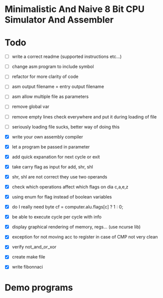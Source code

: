 # Minimalistic And Naive 8 Bit CPU Simulator And Assembler


# Todo

- [ ] write a correct readme (supported instructions etc...)    
- [ ] change asm program to include symbol
- [ ] refactor for more clarity of code 
- [ ] asm output filename = entry output filename 
- [ ] asm allow multiple file as parameters 
- [ ] remove global var  
- [ ] remove empty lines check everywhere and put it during loading of file
- [ ] seriously loading file sucks, better way of doing this 
- [x] write your own assembly compiler   
- [x] let a program be passed in parameter   
- [x] add quick expanation for next cycle or exit 
- [x] take carry flag as input for add, shr, shl    
- [x] shr, shl are not correct they use two operands     
- [x] check which operations affect which flags on dia c,a,e,z    
- [x] using enum for flag instead of boolean variables    
- [x] do I really need byte cf = computer.alu.flags[c] ? 1 : 0;    
- [x] be able to execute cycle per cycle with info     
- [x] display graphical rendering of memory, regs... (use ncurse lib)    
- [x] exception for not moving acc to register in case of CMP not very clean       
- [x] verify not_and_or_xor    
- [x] create make file 
- [x] write fibonnaci   


# Demo programs

